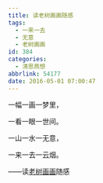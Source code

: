 ```yaml
---
title: 读老树画画随感
tags:
  - 一来一去
  - 无意
  - 老树画画
id: 384
categories:
  - 清思燕想
abbrlink: 54177
date: 2016-05-01 07:00:47
---
```


一幅一画一梦里，

一看一眼一世间。

一山一水一无意，

一来一去一云烟。

——读[老树画画](http://mp.weixin.qq.com/s?__biz=MzAxODEzNjg2NQ==&amp;mid=2719068996&amp;idx=2&amp;sn=7402894032d543095fd1536011f0284a&amp;scene=2&amp;srcid=0430zMmdFjPsXb3hckzqh8oA&amp;from=timeline&amp;isappinstalled=0#wechat_redirect)随感